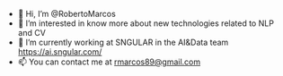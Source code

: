 - 👋 Hi, I’m @RobertoMarcos
- 👀 I’m interested in know more about new technologies related to NLP and CV
- 🌱 I’m currently working at SNGULAR in the AI&Data team https://ai.sngular.com/
- 📫 You can contact me at rmarcos89@gmail.com

<!---
RobertoMarcos/RobertoMarcos is a ✨ special ✨ repository because its `README.md` (this file) appears on your GitHub profile.
You can click the Preview link to take a look at your changes.
--->
